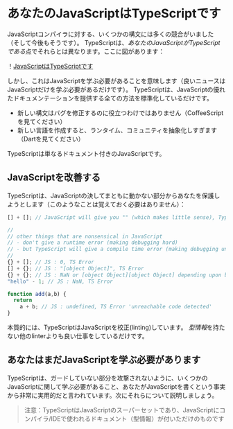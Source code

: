 # あなたのJavaScriptはTypeScriptです

JavaScriptコンパイラに対する、いくつかの構文には多くの競合がいました（そして今後もそうです）。 TypeScriptは、*あなたのJavaScriptがTypeScriptである*点でそれらとは異なります。ここに図があります：

！[JavaScriptはTypeScriptです](https://raw.githubusercontent.com/basarat/typescript-book/master/images/venn.png)

しかし、これはJavaScriptを学ぶ必要があることを意味します（良いニュースはJavaScriptだけを学ぶ必要があるだけです）。 TypeScriptは、JavaScriptの優れたドキュメンテーションを提供する全ての方法を標準化しているだけです。

* 新しい構文はバグを修正するのに役立つわけではありません（CoffeeScriptを見てください）
* 新しい言語を作成すると、ランタイム、コミュニティを抽象化しすぎます（Dartを見てください）

TypeScriptは単なるドキュメント付きのJavaScriptです。

## JavaScriptを改善する

TypeScriptは、JavaScriptの決してまともに動かない部分からあなたを保護しようとします（このようなことは覚えておく必要はありません）：

```ts
[] + []; // JavaScript will give you "" (which makes little sense), TypeScript will error

//
// other things that are nonsensical in JavaScript
// - don't give a runtime error (making debugging hard)
// - but TypeScript will give a compile time error (making debugging unnecessary)
//
{} + []; // JS : 0, TS Error
[] + {}; // JS : "[object Object]", TS Error
{} + {}; // JS : NaN or [object Object][object Object] depending upon browser, TS Error
"hello" - 1; // JS : NaN, TS Error

function add(a,b) {
  return
    a + b; // JS : undefined, TS Error 'unreachable code detected'
}
```

本質的には、TypeScriptはJavaScriptを校正(linting)しています。 *型情報*を持たない他のlinterよりも良い仕事をしているだけです。

## あなたはまだJavaScriptを学ぶ必要があります

TypeScriptは、ガードしていない部分を攻撃されないように、いくつかのJavaScriptに関して学ぶ必要があること、あなたがJavaScriptを書くという事実から非常に実用的だと言われています。次にそれらについて説明しましょう。

> 注意：TypeScriptはJavaScriptのスーパーセットであり、JavaScriptにコンパイラ/IDEで使われるドキュメント（型情報）が付いただけのものです
